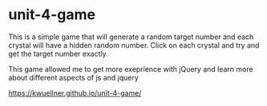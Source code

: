 # unit-4-game
This is a simple game that will generate a random target number and each crystal will have a hidden random number. Click on each crystal and try and get the target number exactly. 

This game allowed me to get more exeprience with jQuery and learn more about different aspects of js and jquery

https://kwuellner.github.io/unit-4-game/
